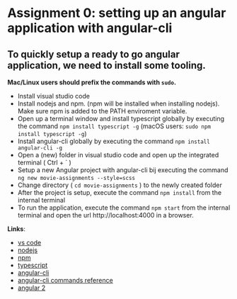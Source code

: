 Assignment 0: setting up an angular application with angular-cli
================================================================

## To quickly setup a ready to go angular application, we need to install some tooling.
 
 **Mac/Linux users should prefix the commands with `sudo`.**

- Install visual studio code
- Install nodejs and npm. (npm will be installed when installing nodejs). Make sure npm is added to the PATH enviroment variable.
- Open up a terminal window and install typescript globally by executing the command `npm install typescript -g`  (macOS users: `sudo npm install typescript -g`)
- Install angular-cli globally by executing the command `npm install angular-cli -g`
- Open a (new) folder in visual studio code and open up the integrated terminal ( Ctrl + ` )
- Setup a new Angular project with angular-cli bij executing the command `ng new movie-assignments --style=scss`
- Change directory ( `cd movie-assignments` ) to the newly created folder
- After the project is setup, execute the command `npm install` from the internal terminal
- To run the application, execute the command `npm start` from the internal terminal and open the url http://localhost:4000 in a browser.

 **Links**:
- [vs code](https://code.visualstudio.com)
- [nodejs](https://nodejs.org/en/)
- [npm](https://www.npmjs.com/)
- [typescript](https://www.typescriptlang.org/docs/tutorial.html)
- [angular-cli](https://cli.angular.io/)
- [angular-cli commands reference](https://cli.angular.io/reference.pdf)
- [angular 2](https://angular.io/docs/ts/latest/)



